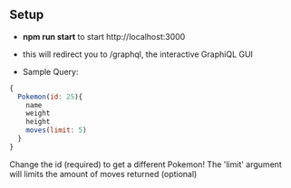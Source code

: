 ## Setup
- __npm run start__ to start http://localhost:3000
- this will redirect you to /graphql, the interactive GraphiQL GUI

- Sample Query:
```js
{
  Pokemon(id: 25){
    name
    weight
    height
    moves(limit: 5)
  }
}
```

Change the id (required) to get a different Pokemon! The 'limit' argument will
limits the amount of moves returned (optional)
